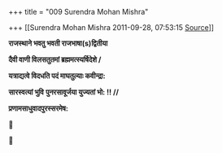+++
title = "009 Surendra Mohan Mishra"

+++
[[Surendra Mohan Mishra	2011-09-28, 07:53:15 [Source](https://groups.google.com/g/bvparishat/c/DNBodNzqYJk)]]



  
  
**राजस्थाने भवतु भवती राजभाषा(s)द्वितीया**

**दैवी वाणी विलसतुतमां ब्रह्ममत्स्यर्षिदेशे /**

**यत्राद्यत्वे विदधति पदं माघतुल्याः कवीन्द्रा:**

**सारस्वत्यां भुवि** **पुनरसावूर्जया युज्यतां भो: !! //**

**प्रणामसाधुवादपुरस्सरमेष:**





